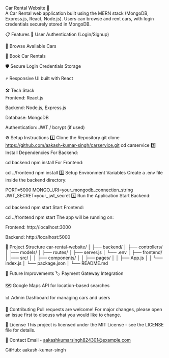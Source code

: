 Car Rental Website 🚗 <br>
A Car Rental web application built using the MERN stack (MongoDB, Express.js, React, Node.js). Users can browse and rent cars, with login credentials securely stored in MongoDB.

📋 Features
🔑 User Authentication (Login/Signup)

🚗 Browse Available Cars

📅 Book Car Rentals

🛡 Secure Login Credentials Storage

⚡ Responsive UI built with React

🛠 Tech Stack <br>
Frontend: React.js

Backend: Node.js, Express.js

Database: MongoDB

Authentication: JWT / bcrypt (if used)

⚙️ Setup Instructions
1️⃣ Clone the Repository
git clone https://github.com/aakash-kumar-singh/carservice.git
cd carservice
2️⃣ Install Dependencies
For Backend:

cd backend
npm install
For Frontend:

cd ../frontend
npm install
3️⃣ Setup Environment Variables
Create a .env file inside the backend directory:

PORT=5000
MONGO_URI=your_mongodb_connection_string
JWT_SECRET=your_jwt_secret
4️⃣ Run the Application
Start Backend:

cd backend
npm start
Start Frontend:

cd ../frontend
npm start
The app will be running on:

Frontend: http://localhost:3000

Backend: http://localhost:5000

📂 Project Structure
car-rental-website/
│
├── backend/
│   ├── controllers/
│   ├── models/
│   ├── routes/
│   ├── server.js
│   └── .env
│
├── frontend/
│   ├── src/
│   │   ├── components/
│   │   ├── pages/
│   │   ├── App.js
│   │   └── index.js
│   └── package.json
│
└── README.md

🚀 Future Improvements
🏷 Payment Gateway Integration

🗺 Google Maps API for location-based searches

📊 Admin Dashboard for managing cars and users

🤝 Contributing
Pull requests are welcome! For major changes, please open an issue first to discuss what you would like to change.

📄 License
This project is licensed under the MIT License - see the LICENSE file for details.

📧 Contact
Email - aakashkumarsingh824301@example.com

GitHub: aakash-kumar-singh


